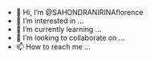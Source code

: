 - 👋 Hi, I’m @SAHONDRANIRINAflorence
- 👀 I’m interested in ...
- 🌱 I’m currently learning ...
- 💞️ I’m looking to collaborate on ...
- 📫 How to reach me ...

<!---
SAHONDRANIRINAflorence/SAHONDRANIRINAflorence is a ✨ special ✨ repository because its `README.md` (this file) appears on your GitHub profile.
You can click the Preview link to take a look at your changes.
--->
